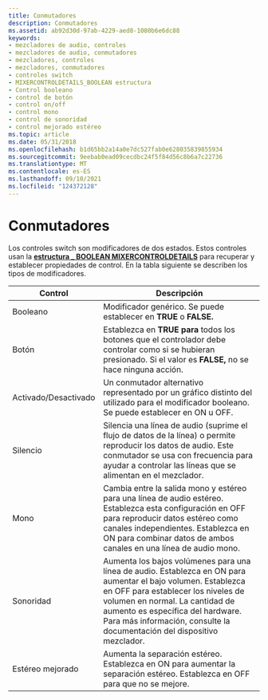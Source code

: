 ```yaml
---
title: Conmutadores
description: Conmutadores
ms.assetid: ab92d30d-97ab-4229-aed8-1080b6e6dc88
keywords:
- mezcladores de audio, controles
- mezcladores de audio, conmutadores
- mezcladores, controles
- mezcladores, conmutadores
- controles switch
- MIXERCONTROLDETAILS_BOOLEAN estructura
- Control booleano
- control de botón
- control on/off
- control mono
- control de sonoridad
- control mejorado estéreo
ms.topic: article
ms.date: 05/31/2018
ms.openlocfilehash: b1d65bb2a14a0e7dc527fab0e628035839855934
ms.sourcegitcommit: 9eebab0ead09cecdbc24f5f84d56c8b6a7c22736
ms.translationtype: MT
ms.contentlocale: es-ES
ms.lasthandoff: 09/10/2021
ms.locfileid: "124372128"
---
```

# <a name="switches"></a>Conmutadores

Los controles switch son modificadores de dos estados. Estos controles usan la [**estructura \_ BOOLEAN MIXERCONTROLDETAILS**](/previous-versions//dd757295(v=vs.85)) para recuperar y establecer propiedades de control. En la tabla siguiente se describen los tipos de modificadores.



| Control         | Descripción                                                                                                                                                                                                                           |
|-----------------|---------------------------------------------------------------------------------------------------------------------------------------------------------------------------------------------------------------------------------------|
| Booleano         | Modificador genérico. Se puede establecer en **TRUE** o **FALSE.**                                                                                                                                                                           |
| Botón          | Establezca en **TRUE para** todos los botones que el controlador debe controlar como si se hubieran presionado. Si el valor es **FALSE,** no se hace ninguna acción.                                                                                         |
| Activado/Desactivado          | Un conmutador alternativo representado por un gráfico distinto del utilizado para el modificador booleano. Se puede establecer en ON u OFF.                                                                                                    |
| Silencio            | Silencia una línea de audio (suprime el flujo de datos de la línea) o permite reproducir los datos de audio. Este conmutador se usa con frecuencia para ayudar a controlar las líneas que se alimentan en el mezclador.                                                        |
| Mono            | Cambia entre la salida mono y estéreo para una línea de audio estéreo. Establezca esta configuración en OFF para reproducir datos estéreo como canales independientes. Establezca en ON para combinar datos de ambos canales en una línea de audio mono.                                            |
| Sonoridad        | Aumenta los bajos volúmenes para una línea de audio. Establezca en ON para aumentar el bajo volumen. Establezca en OFF para establecer los niveles de volumen en normal. La cantidad de aumento es específica del hardware. Para más información, consulte la documentación del dispositivo mezclador. |
| Estéreo mejorado | Aumenta la separación estéreo. Establezca en ON para aumentar la separación estéreo. Establezca en OFF para que no se mejore.                                                                                                                                  |



 

 

 